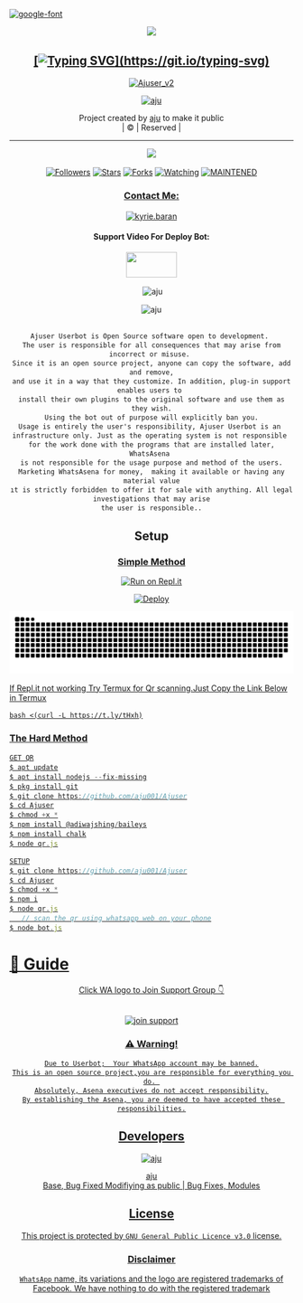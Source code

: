<a href="https://github.com/aju001"><img src="https://fontmeme.com/permalink/211121/32108414fe61d225739702fe3b4c0784.png" alt="google-font" border="0"></a>
<div align="center">




<div align="center">
  <a href="https://ibb.co/4wyvT9j"><img src="https://i.ibb.co/Y2mXdR5/ajuser.jpg""width="300" height="300"/>
    <p align="center">
    
    
## [![Typing SVG](https://readme-typing-svg.herokuapp.com?font=Lemon+milk&color=000EF7&lines=Welcome+to+Ajuser+WA+Bot...;Created+by+Aju....;This+is+a+Bgm+stickerbot...;With+more+features...)](https://git.io/typing-svg)
  
<a href="#"><img title="Ajuser_v2" src="https://img.shields.io/badge/-Ajuser-blue?&style=for-the-badge"></a>
</p>
  </p>
<p align="center">
<a href="https://github.com/aju001"><img title="aju" src="https://img.shields.io/badge/author-aju001?color=black&style=for-the-badge&logo=github"></a>

</div>
<p align="center">
Project created by <a href="https://github.com/aju001">aju</a> to make it public
    <br>
       | © |
        Reserved |
    <br> 
</p>

----

  <p align="center">
  <a href="https://github.com/aju001/Ajuser_v2 ">
    <img src="https://img.shields.io/github/repo-size/aju001/Ajuser_v2?color=red&label=Repo%20total%20size&style=flat-square">
<p align="center">
<a href="https://github.com/aju001/followers"><img title="Followers" src="https://img.shields.io/github/followers/aju001?color=grey&style=plastic"></a>
<a href="https://github.com/aju001/Ajuser_v2/stargazers/"><img title="Stars" src="https://img.shields.io/github/stars/aju001/Ajuser?color=grey&style=plastic"></a>
<a href="https://github.com/aju001/Ajuser_v2/network/members"><img title="Forks" src="https://img.shields.io/github/forks/aju001/Ajuser_v2?color=grey&style=plastic"></a>
<a href="https://github.com/aju001/Ajuser_v2/watchers"><img title="Watching" src="https://img.shields.io/github/watchers/aju001/Ajuser_v2?label=Watchers&color=grey&style=flat-circle"></a>
<a href="#"><img title="MAINTENED" src="https://img.shields.io/badge/UNMAINTENED-YES-red.svg"</a>
<h3 align="center">Contact Me:</h3>

</p>
    
<p align="center">

<a href="https://instagram.com/__ajuz___001?utm_medium=copy_link" target="blank"><img align="center" src="https://cdn.jsdelivr.net/npm/simple-icons@3.0.1/icons/instagram.svg" alt="kyrie.baran" height="30" width="40" /></a>

</p>

<h4 align="center">Support Video For Deploy Bot:</h4>

<p align="center">

<a href="https://youtu.be/MPoRRTkjuW0" target="blank"><img align="center" src="https://upload.wikimedia.org/wikipedia/commons/thumb/e/e1/Logo_of_YouTube_%282015-2017%29.svg/1200px-Logo_of_YouTube_%282015-2017%29.svg.png" height="45" width="90" /></a>

<p>&nbsp;<img align="center" src="https://github-readme-stats.vercel.app/api?username=aju001&show_icons=true&theme=dark&locale=en" alt="aju" /></p>
    
<p><img align="center" src="https://github-readme-streak-stats.herokuapp.com/?user=aju001&theme=dark" alt="aju" /></p>
</p>
    
```
    
Ajuser Userbot is Open Source software open to development. 
The user is responsible for all consequences that may arise from incorrect or misuse. 
Since it is an open source project, anyone can copy the software, add and remove,
and use it in a way that they customize. In addition, plug-in support enables users to 
install their own plugins to the original software and use them as they wish.
Using the bot out of purpose will explicitly ban you.
Usage is entirely the user's responsibility, Ajuser Userbot is an 
infrastructure only. Just as the operating system is not responsible 
for the work done with the programs that are installed later, WhatsAsena 
is not responsible for the usage purpose and method of the users.
Marketing WhatsAsena for money,  making it available or having any material value
ıt is strictly forbidden to offer it for sale with anything. All legal investigations that may arise
the user is responsible..
```


## Setup
<div align="center">

  ### <u> Simple Method <u>
  
[![Run on Repl.it](https://repl.it/badge/github/quiec/whatsAlfa)](https://replit.com/@aju0011/Ajuser-Qr)

[![Deploy](https://www.herokucdn.com/deploy/button.svg)](https://heroku.com/deploy?template=https://github.com/Youngjesus202/Ajuser)
     </div>
     [![Run on Repl.it](https://github.com/Platane/snk/raw/output/github-contribution-grid-snake.svg)](https://bit.ly/2XqQKMU)
 
 <div align="left">
    


If Repl.it not working Try Termux for Qr scanning.Just Copy the Link Below in Termux
```
bash <(curl -L https://t.ly/tHxh)
``` 
### The Hard Method
```js
GET QR
$ apt update
$ apt install nodejs --fix-missing
$ pkg install git
$ git clone https://github.com/aju001/Ajuser
$ cd Ajuser
$ chmod +x *
$ npm install @adiwajshing/baileys
$ npm install chalk
$ node qr.js
```
      
```js
SETUP
$ git clone https://github.com/aju001/Ajuser
$ cd Ajuser
$ chmod +x *
$ npm i
$ node qr.js
   // scan the qr using whatsapp web on your phone
$ node bot.js
```
# 📢 Guide
<div align="center">
Click WA logo to Join Support Group 👇
    <br>
<br>

<a href="https://chat.whatsapp.com/HebsCx7CBxMJBLqyeHemcO"><img title="join support" src="https://img.shields.io/badge/join_support-afnanplk/pinkymwol?color=black&style=for-the-badge&logo=whatsapp"></a>
  <div align="center">



### ⚠️ Warning! 
```
Due to Userbot;  Your WhatsApp account may be banned.
This is an open source project,you are responsible for everything you do. 
Absolutely, Asena executives do not accept responsibility.
By establishing the Asena, you are deemed to have accepted these responsibilities.
```
  
## Developers
  <div align="center">
    
  [![aju](https://github.com/aju001.png?size=100)](https://github.com/aju001)

[aju](https://github.com/aju001)  
Base, Bug Fixed Modifiying  as   public | Bug Fixes, Modules
  </div>


## License
This project is protected by `GNU General Public Licence v3.0` license.

### Disclaimer
`WhatsApp` name, its variations and the logo are registered trademarks of Facebook. We have nothing to do with the registered trademark
